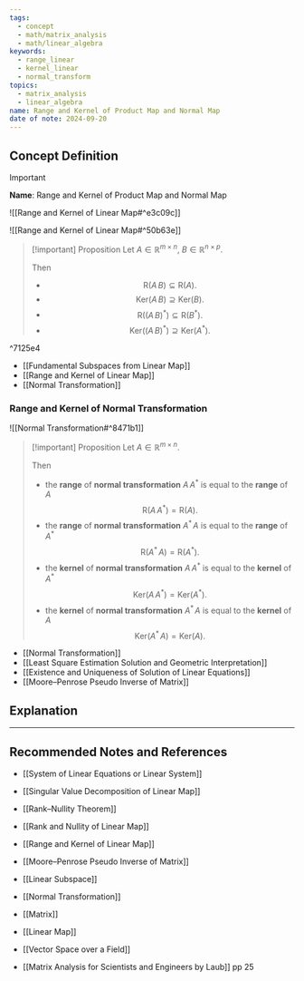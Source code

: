 ```yaml
---
tags:
  - concept
  - math/matrix_analysis
  - math/linear_algebra
keywords:
  - range_linear
  - kernel_linear
  - normal_transform
topics:
  - matrix_analysis
  - linear_algebra
name: Range and Kernel of Product Map and Normal Map
date of note: 2024-09-20
---
```


## Concept Definition

>[!important]
>**Name**: Range and Kernel of Product Map and Normal Map

![[Range and Kernel of Linear Map#^e3c09c]]

 ![[Range and Kernel of Linear Map#^50b63e]]

>[!important] Proposition
>Let $A\in \mathbb{R}^{m\times n}$, $B\in \mathbb{R}^{n\times p}$.
>
>Then
>- $$\text{R}(A\,B) \subseteq \text{R}(A).$$
>- $$\text{Ker}(A\,B) \supseteq \text{Ker}(B).$$
>- $$\text{R}((A\,B)^{*}) \subseteq \text{R}(B^{*}).$$
>- $$\text{Ker}((A\,B)^{*}) \supseteq \text{Ker}(A^{*}).$$

^7125e4

- [[Fundamental Subspaces from Linear Map]]
- [[Range and Kernel of Linear Map]]
- [[Normal Transformation]]

### Range and Kernel of Normal Transformation 

![[Normal Transformation#^8471b1]]

>[!important] Proposition
>Let $A\in \mathbb{R}^{m\times n}$.
>
>Then 
>-  the **range** of **normal transformation** $A\,A^{*}$ is equal to the **range** of $A$ $$\text{R}(A\,A^{*}) = \text{R}(A).$$
>- the **range** of **normal transformation**  $A^{*}\,A$ is equal to the **range** of $A^{*}$ $$\text{R}(A^{*}\,A) = \text{R}(A^{*}).$$
>- the **kernel** of **normal transformation**  $A\,A^{*}$ is equal to the **kernel** of $A^{*}$ $$\text{Ker}(A\,A^{*}) = \text{Ker}(A^{*}).$$
>- the **kernel** of **normal transformation** $A^{*}\,A$ is equal to the **kernel** of $A$$$\text{Ker}(A^{*}\,A) = \text{Ker}(A).$$

- [[Normal Transformation]]
- [[Least Square Estimation Solution and Geometric Interpretation]]
- [[Existence and Uniqueness of Solution of Linear Equations]]
- [[Moore–Penrose Pseudo Inverse of Matrix]]


## Explanation




-----------
##  Recommended Notes and References



- [[System of Linear Equations or Linear System]]
- [[Singular Value Decomposition of Linear Map]]

- [[Rank–Nullity Theorem]]
- [[Rank and Nullity of Linear Map]]
- [[Range and Kernel of Linear Map]]
- [[Moore–Penrose Pseudo Inverse of Matrix]]

- [[Linear Subspace]]
- [[Normal Transformation]]
- [[Matrix]]
- [[Linear Map]]
- [[Vector Space over a Field]]



- [[Matrix Analysis for Scientists and Engineers by Laub]] pp 25